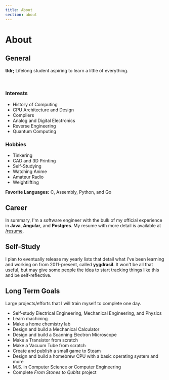 ```yaml
---
title: About
section: about
---
```


# About

## General

**tldr;** Lifelong student aspiring to learn a little of everything.

<br>

<div class="about-top-row">
  <div class="about-top-col">
    <h3>Interests</h3>
    <ul>
      <li>History of Computing</li>
      <li>CPU Architecture and Design</li>
      <li>Compilers</li>
      <li>Analog and Digital Electronics</li>
      <li>Reverse Engineering</li>
      <li>Quantum Computing</li>
    </ul>
  </div>
  <div class="about-top-col">
    <h3>Hobbies</h3>
    <ul>
      <li>Tinkering</li>
      <li>CAD and 3D Printing</li>
      <li>Self-Studying</li>
      <li>Watching Anime</li>
      <li>Amateur Radio</li>
      <li>Weightlifting</li>
    </ul>
  </div>
</div>


**Favorite Languages:** C, Assembly, Python, and Go

## Career

In summary, I'm a software engineer with the bulk of my official experience in **Java**, **Angular**, and **Postgres**.
My resume with more detail is available at 
<a href="https://raw.githubusercontent.com/barrettotte/Resume/master/barrettotte-resume.pdf" target="_blank" rel="noopener noreferrer">/resume</a>.

## Self-Study

I plan to eventually release my yearly lists that detail what 
I've been learning and working on from 2011-present, called **yygdrasil**. 
It won't be all that useful, but may give some people the idea to start 
tracking things like this and be self-reflective.

## Long Term Goals

Large projects/efforts that I will train myself to complete one day.

- Self-study Electrical Engineering, Mechanical Engineering, and Physics
- Learn machining
- Make a home chemistry lab
- Design and build a Mechanical Calculator
- Design and build a Scanning Electron Microscope
- Make a Transistor from scratch
- Make a Vacuum Tube from scratch
- Create and publish a small game to Steam
- Design and build a homebrew CPU with a basic operating system and more
- M.S. in Computer Science or Computer Engineering
- Complete *From Stones to Qubits* project